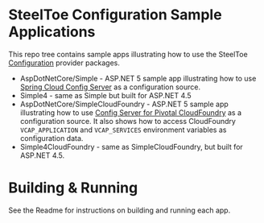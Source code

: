 # SteelToe Configuration Sample Applications
This repo tree contains sample apps illustrating how to use the SteelToe [Configuration](https://github.com/SteelToeOSS/Configuration) provider packages.
* AspDotNetCore/Simple - ASP.NET 5 sample app illustrating how to use [Spring Cloud Config Server](http://projects.spring.io/spring-cloud/docs/1.0.3/spring-cloud.html#_spring_cloud_config) as a configuration source.
* Simple4 - same as Simple but built for ASP.NET 4.5
* AspDotNetCore/SimpleCloudFoundry - ASP.NET 5 sample app illustrating how to use [Config Server for Pivotal CloudFoundry](https://docs.pivotal.io/spring-cloud-services/index.html) as a configuration source. It also shows how to access CloudFoundry `VCAP_APPLICATION` and `VCAP_SERVICES` environment variables as configuration data.
* Simple4CloudFoundry - same as SimpleCloudFoundry, but built for ASP.NET 4.5.

# Building & Running
See the Readme for instructions on building and running each app.
